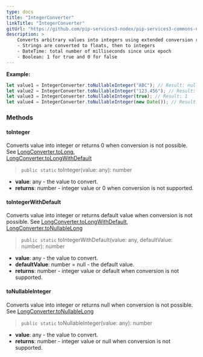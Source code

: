 ```yaml
---
type: docs
title: "IntegerConverter"
linkTitle: "IntegerConverter"
gitUrl: "https://github.com/pip-services3-nodex/pip-services3-commons-nodex"
description: > 
    Converts arbitrary values into integers using extended conversion rules:
    - Strings are converted to floats, then to integers
    - DateTime: total number of milliseconds since unix epoсh
    - Boolean: 1 for true and 0 for false
---
```



**Example:**

```typescript
let value1 = IntegerConverter.toNullableInteger("ABC"); // Result: null
let value2 = IntegerConverter.toNullableInteger("123.456"); // Result: 123
let value3 = IntegerConverter.toNullableInteger(true); // Result: 1
let value4 = IntegerConverter.toNullableInteger(new Date()); // Result: current milliseconds

```

### Methods

#### toInteger
Converts value into integer or returns 0 when conversion is not possible.  
See [LongConverter.toLong](../long_converter/#tolong),  
[LongConverter.toLongWithDefault](../long_converter/#tolongwithdefault)

> `public static` toInteger(value: any): number

- **value**: any - the value to convert.
- **returns**: number - integer value or 0 when conversion is not supported.

#### toIntegerWithDefault
Converts value into integer or returns default value when conversion is not possible.
See [LongConverter.toLongWithDefault](../long_converter/#tolongwithdefault),  
[LongConverter.toNullableLong](../long_converter/#tonullablelong)

> `public static` toIntegerWithDefault(value: any, defaultValue: number): number

- **value**: any - the value to convert.
- **defaultValue**: number = null - the default value.
- **returns**: number - integer value or default when conversion is not supported. 

#### toNullableInteger
Converts value into integer or returns null when conversion is not possible.
See [LongConverter.toNullableLong](../long_converter/#tonullablelong)

> `public static` toNullableInteger(value: any): number

- **value**: any - the value to convert.
- **returns**: number - integer value or null when conversion is not supported.